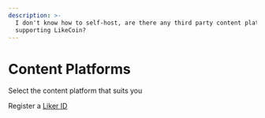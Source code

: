 ```yaml
---
description: >-
  I don't know how to self-host, are there any third party content platforms
  supporting LikeCoin?
---
```


# Content Platforms

Select the content platform that suits you

Register a [Liker ID](https://docs.like.co/user-guide/liker-id)

